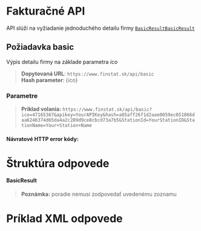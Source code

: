# Fakturačné API
API slúži na vyžiadanie jednoduchého detailu firmy [`BasicResult`](#BasicResult)[`BasicResult`](#BasicResult)

## Požiadavka basic
Výpis detailu firmy na základe parametra *ico*
> **Dopytovaná URL**: ```https://www.finstat.sk/api/basic```<br />
> **Hash parameter**: {ico}

### Parametre
[](../../../common/parameters/detail-sk.md ':include')

[](../../../common/parameters/parameters-sk.md ':include')

> **Príklad volania:** ```https://www.finstat.sk/api/basic?ico=47165367&apikey=YourAPIKey&hash=a85aff26f1d2aae0059ec051866daa6246374d65da4a2c289d9ce8cbcd73a7b5&StationId=YourStationID&StationName=Your+Station+Name```

#### Návratové HTTP error kódy:
[](../../../common/http/errorcodes-sk-detail.md ':include')

[](../../../common/http/errorcodes-sk.md ':include')

# Štruktúra odpovede
#### BasicResult
[](../../../common/responses/basic-sk.md ':include')

> **Poznámka:** poradie nemusí zodpovedať uvedenému zoznamu

# Príklad XML odpovede
[](../../../common/examples/invoice.md ':include')

[](../../../common/texts/anonymized-sk.md ':include')

[](../../../common/examples/detail-an.md ':include')
